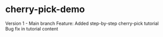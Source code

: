 # cherry-pick-demo
Version 1 - Main branch
Feature: Added step-by-step cherry-pick tutorial
Bug fix in tutorial content

